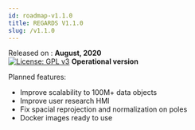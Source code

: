 ```yaml
---
id: roadmap-v1.1.0
title: REGARDS V1.1.0
slug: /v1.1.0
---
```



Released on : **August, 2020**  
[![License: GPL v3](https://img.shields.io/badge/License-GPLv3-blue.svg)](https://www.gnu.org/licenses/gpl-3.0) 
**Operational version**

Planned features:

* Improve scalability to 100M+ data objects
* Improve user research HMI
* Fix spacial reprojection and normalization on poles
* Docker images ready to use

